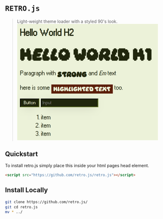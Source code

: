 # `RETRO.js`
> Light-weight theme loader with a styled 90's look.
![image](/src/img/2025-03-27_10-00-58.png)
## Quickstart
To install retro.js simply place this inside your html pages head element.
```html
<script src="https://github.com/retro.js/retro.js"></script>
```
## Install Locally 
```bash
git clone https://github.com/retro.js/
git cd retro.js
mv * ../
```
